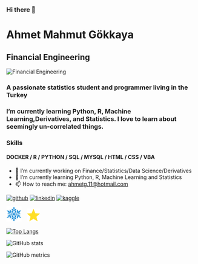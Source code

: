 ### Hi there 👋
# Ahmet Mahmut Gökkaya

## Financial Engineering


![Financial Engineering](https://i.pinimg.com/originals/6d/9d/7e/6d9d7e589dc84a44e2f31100725a0af3.gif)

### A passionate statistics student and programmer living in the Turkey
### I’m currently learning Python, R, Machine Learning,Derivatives, and Statistics. I love to learn about seemingly un-correlated things.

### Skills 
#### DOCKER /  R /  PYTHON /  SQL /  MYSQL  / HTML /  CSS /  VBA 

- 🔭 I’m currently working on Finance/Statistics/Data Science/Derivatives 
- 🌱 I’m currently learning Python, R, Machine Learning and Statistics 
- 📫 How to reach me: ahmetg.11@hotmail.com 


[<img src='https://cdn.jsdelivr.net/npm/simple-icons@3.0.1/icons/github.svg' alt='github' height='40'>](https://github.com/gokkayahmet)  [<img src='https://cdn.jsdelivr.net/npm/simple-icons@3.0.1/icons/linkedin.svg' alt='linkedin' height='40'>](https://www.linkedin.com/in/https://www.linkedin.com/in/gokkayahmet//)  [<img src='https://cdn.jsdelivr.net/npm/simple-icons@3.0.1/icons/kaggle.svg' alt='kaggle' height='40'>](https://www.kaggle.com/ahmetgokkaya)  

<a href='https://archiveprogram.github.com/'><img src='https://raw.githubusercontent.com/acervenky/animated-github-badges/master/assets/acbadge.gif' width='40' height='40'></a> <a href='https://stars.github.com/'><img src='https://raw.githubusercontent.com/acervenky/animated-github-badges/master/assets/starbadge.gif' width='35' height='35'></a> 

[![Top Langs](https://github-readme-stats.vercel.app/api/top-langs/?username=gokkayahmet)](https://github.com/anuraghazra/github-readme-stats)

![GitHub stats](https://github-readme-stats.vercel.app/api?username=gokkayahmet&show_icons=true)  

![GitHub metrics](https://metrics.lecoq.io/gokkayahmet)  

